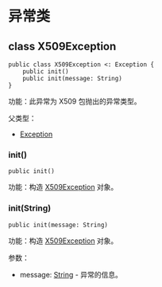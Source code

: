 # 异常类

## class X509Exception

```cangjie
public class X509Exception <: Exception {
    public init()
    public init(message: String)
}
```

功能：此异常为 X509 包抛出的异常类型。

父类型：

- [Exception](../../../std/core/core_package_api/core_package_exceptions.md#class-exception)

### init()

```cangjie
public init()
```

功能：构造 [X509Exception](x509_package_exceptions.md#class-x509exception) 对象。

### init(String)

```cangjie
public init(message: String)
```

功能：构造 [X509Exception](x509_package_exceptions.md#class-x509exception) 对象。

参数：

- message: [String](../../../std/core/core_package_api/core_package_structs.md#struct-string) - 异常的信息。
